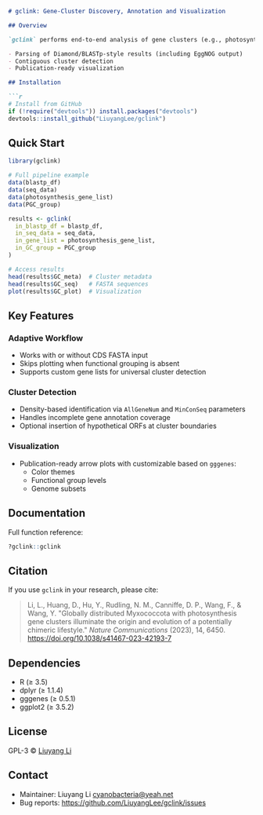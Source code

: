 ```markdown
# gclink: Gene-Cluster Discovery, Annotation and Visualization

## Overview

`gclink` performs end-to-end analysis of gene clusters (e.g., photosynthesis, carbon/nitrogen/sulfur cycling, carotenoid, antibiotic, or viral genes) from (meta)genomes or (meta)transcriptomes. It provides:

- Parsing of Diamond/BLASTp-style results (including EggNOG output)
- Contiguous cluster detection
- Publication-ready visualization

## Installation

```r
# Install from GitHub
if (!require("devtools")) install.packages("devtools")
devtools::install_github("LiuyangLee/gclink")
```

## Quick Start

```r
library(gclink)

# Full pipeline example
data(blastp_df)
data(seq_data)
data(photosynthesis_gene_list)
data(PGC_group)

results <- gclink(
  in_blastp_df = blastp_df,
  in_seq_data = seq_data,
  in_gene_list = photosynthesis_gene_list,
  in_GC_group = PGC_group
)

# Access results
head(results$GC_meta)  # Cluster metadata
head(results$GC_seq)   # FASTA sequences
plot(results$GC_plot)  # Visualization
```

## Key Features

### Adaptive Workflow
- Works with or without CDS FASTA input
- Skips plotting when functional grouping is absent
- Supports custom gene lists for universal cluster detection

### Cluster Detection
- Density-based identification via `AllGeneNum` and `MinConSeq` parameters
- Handles incomplete gene annotation coverage
- Optional insertion of hypothetical ORFs at cluster boundaries

### Visualization
- Publication-ready arrow plots with customizable based on `gggenes`:
  - Color themes
  - Functional group levels
  - Genome subsets

## Documentation

Full function reference:
```r
?gclink::gclink
```

## Citation

If you use `gclink` in your research, please cite:

> Li, L., Huang, D., Hu, Y., Rudling, N. M., Canniffe, D. P., Wang, F., & Wang, Y.
> "Globally distributed Myxococcota with photosynthesis gene clusters illuminate the origin and evolution of a potentially chimeric lifestyle."
> *Nature Communications* (2023), 14, 6450.
> https://doi.org/10.1038/s41467-023-42193-7

## Dependencies

- R (≥ 3.5)
- dplyr (≥ 1.1.4)
- gggenes (≥ 0.5.1)
- ggplot2 (≥ 3.5.2)

## License

GPL-3 © [Liuyang Li](https://orcid.org/0000-0001-6004-9437)

## Contact

- Maintainer: Liuyang Li <cyanobacteria@yeah.net>
- Bug reports: https://github.com/LiuyangLee/gclink/issues
```

